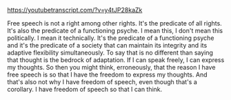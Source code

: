 https://youtubetranscript.com/?v=y4tJP28kaZk

 Free speech is not a right among other rights. It's the predicate of all rights. It's also the predicate of a functioning psyche. I mean this, I don't mean this politically. I mean it technically. It's the predicate of a functioning psyche and it's the predicate of a society that can maintain its integrity and its adaptive flexibility simultaneously. To say that is no different than saying that thought is the bedrock of adaptation. If I can speak freely, I can express my thoughts. So then you might think, erroneously, that the reason I have free speech is so that I have the freedom to express my thoughts. And that's also not why I have freedom of speech, even though that's a corollary. I have freedom of speech so that I can think.